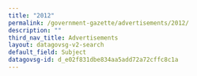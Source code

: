```yaml
---
title: "2012"
permalink: /government-gazette/advertisements/2012/
description: ""
third_nav_title: Advertisements
layout: datagovsg-v2-search
default_field: Subject
datagovsg-id: d_e02f831dbe834aa5add72a72cffc8c1a
---
```

